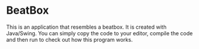 # BeatBox
This is an application that resembles a beatbox. It is created with Java/Swing. 
You can simply copy the code to your editor, compile the code and then run to check out how this program works.
